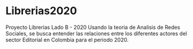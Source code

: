 # Librerias2020
Proyecto Librerias Lado B - 2020
Usando la teoria de Analisis de Redes Sociales, se busca entender las relaciones entre los diferentes actores del sector Editorial en Colombia para el periodo 2020.
